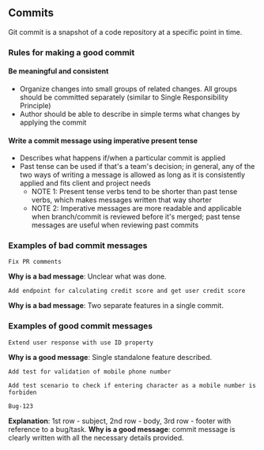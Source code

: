 ## Commits

Git commit is a snapshot of a code repository at a specific point in time.

### Rules for making a good commit

#### Be meaningful and consistent

- Organize changes into small groups of related changes. All groups should be committed separately (similar to Single Responsibility Principle)
- Author should be able to describe in simple terms what changes by applying the commit

#### Write a commit message using imperative present tense

- Describes what happens if/when a particular commit is applied
- Past tense can be used if that's a team's decision; in general, any of the two ways of writing a message is allowed as long as it is consistently applied and fits client and project needs
	- NOTE 1: Present tense verbs tend to be shorter than past tense verbs, which makes messages written that way shorter
 	- NOTE 2: Imperative messages are more readable and applicable when branch/commit is reviewed before it's merged; past tense messages are useful when reviewing past commits

### Examples of bad commit messages


```
Fix PR comments
```

**Why is a bad message**: Unclear what was done.


```
Add endpoint for calculating credit score and get user credit score
```

**Why is a bad message**: Two separate features in a single commit.


### Examples of good commit messages


```
Extend user response with use ID property
```

**Why is a good message**: Single standalone feature described.


```
Add test for validation of mobile phone number

Add test scenario to check if entering character as a mobile number is forbiden

Bug-123
```

**Explanation**: 1st row - subject, 2nd row - body, 3rd row - footer with reference to a bug/task.
**Why is a good message**: commit message is clearly written with all the necessary details provided.
